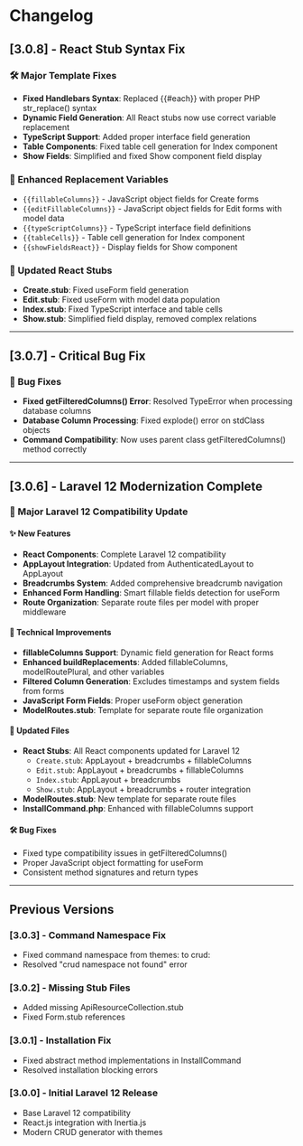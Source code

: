 # Changelog

## [3.0.8] - React Stub Syntax Fix

### 🛠️ Major Template Fixes

- **Fixed Handlebars Syntax**: Replaced {{#each}} with proper PHP str_replace() syntax
- **Dynamic Field Generation**: All React stubs now use correct variable replacement
- **TypeScript Support**: Added proper interface field generation
- **Table Components**: Fixed table cell generation for Index component
- **Show Fields**: Simplified and fixed Show component field display

### 🔧 Enhanced Replacement Variables

- `{{fillableColumns}}` - JavaScript object fields for Create forms
- `{{editFillableColumns}}` - JavaScript object fields for Edit forms with model data
- `{{typeScriptColumns}}` - TypeScript interface field definitions
- `{{tableCells}}` - Table cell generation for Index component
- `{{showFieldsReact}}` - Display fields for Show component

### 📂 Updated React Stubs

- **Create.stub**: Fixed useForm field generation
- **Edit.stub**: Fixed useForm with model data population
- **Index.stub**: Fixed TypeScript interface and table cells
- **Show.stub**: Simplified field display, removed complex relations

---

## [3.0.7] - Critical Bug Fix

### 🐛 Bug Fixes

- **Fixed getFilteredColumns() Error**: Resolved TypeError when processing database columns
- **Database Column Processing**: Fixed explode() error on stdClass objects
- **Command Compatibility**: Now uses parent class getFilteredColumns() method correctly

---

## [3.0.6] - Laravel 12 Modernization Complete

### 🎉 Major Laravel 12 Compatibility Update

#### ✨ New Features

- **React Components**: Complete Laravel 12 compatibility
- **AppLayout Integration**: Updated from AuthenticatedLayout to AppLayout
- **Breadcrumbs System**: Added comprehensive breadcrumb navigation
- **Enhanced Form Handling**: Smart fillable fields detection for useForm
- **Route Organization**: Separate route files per model with proper middleware

#### 🔧 Technical Improvements

- **fillableColumns Support**: Dynamic field generation for React forms
- **Enhanced buildReplacements**: Added fillableColumns, modelRoutePlural, and other variables
- **Filtered Column Generation**: Excludes timestamps and system fields from forms
- **JavaScript Form Fields**: Proper useForm object generation
- **ModelRoutes.stub**: Template for separate route file organization

#### 📂 Updated Files

- **React Stubs**: All React components updated for Laravel 12
  - `Create.stub`: AppLayout + breadcrumbs + fillableColumns
  - `Edit.stub`: AppLayout + breadcrumbs + fillableColumns
  - `Index.stub`: AppLayout + breadcrumbs
  - `Show.stub`: AppLayout + breadcrumbs + router integration
- **ModelRoutes.stub**: New template for separate route files
- **InstallCommand.php**: Enhanced with fillableColumns support

#### 🛠️ Bug Fixes

- Fixed type compatibility issues in getFilteredColumns()
- Proper JavaScript object formatting for useForm
- Consistent method signatures and return types

---

## Previous Versions

### [3.0.3] - Command Namespace Fix

- Fixed command namespace from themes: to crud:
- Resolved "crud namespace not found" error

### [3.0.2] - Missing Stub Files

- Added missing ApiResourceCollection.stub
- Fixed Form.stub references

### [3.0.1] - Installation Fix

- Fixed abstract method implementations in InstallCommand
- Resolved installation blocking errors

### [3.0.0] - Initial Laravel 12 Release

- Base Laravel 12 compatibility
- React.js integration with Inertia.js
- Modern CRUD generator with themes
